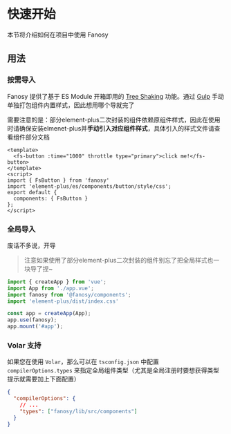 # 快速开始

本节将介绍如何在项目中使用 Fanosy

## 用法

### 按需导入

Fanosy 提供了基于 ES Module 开箱即用的 [Tree Shaking](https://webpack.js.org/guides/tree-shaking/) 功能。通过 [Gulp](https://gulpjs.com/) 手动单独打包组件内置样式，因此想用哪个导就完了

需要注意的是：部分element-plus二次封装的组件依赖原组件样式，因此在使用时请确保安装elmenet-plus并**手动引入对应组件样式**，具体引入的样式文件请查看组件部分文档

```vue
<template>
  <fs-button :time="1000" throttle type="primary">click me!</fs-button>
</template>
<script>
import { FsButton } from 'fanosy'
import 'element-plus/es/components/button/style/css';
export default {
  components: { FsButton }
};
</script>
```

### 全局导入

废话不多说，开导

>注意如果使用了部分element-plus二次封装的组件别忘了把全局样式也一块导了捏~

```typescript
import { createApp } from 'vue';
import App from './app.vue';
import fanosy from '@fanosy/components';
import 'element-plus/dist/index.css'

const app = createApp(App);
app.use(fanosy);
app.mount('#app');
```


### Volar 支持

如果您在使用 `Volar`，那么可以在 `tsconfig.json` 中配置 `compilerOptions.types` 来指定全局组件类型（尤其是全局注册时要想获得类型提示就需要加上下面配置）

```json
{
  "compilerOptions": {
    // ...
    "types": ["fanosy/lib/src/components"]
  }
}
```
